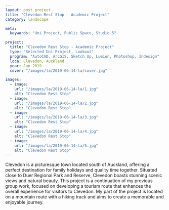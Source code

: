 ```yaml
---
layout: post_project
title: "Clevedon Rest Stop - Academic Project"
category: landscape

meta:
  keywords: "Uni Project, Public Space, Studio 5"

project:
  title: "Clevedon Rest Stop - Academic Project"
  type: "Selected Uni Project, Lookout"
  program: "AutoCAD, ArcGIS, Sketch Up, Lumion, Photoshop, Indesign"
  loca: Clevedon, Auckland
  year: Jun 2019
  cover: "/images/la/2019-06-14-la/cover.jpg"

images:
  - image:
    url: "/images/la/2019-06-14-la/1.jpg"
    alt: "Clevedon Rest Stop"
  - image:
    url: "/images/la/2019-06-14-la/2.jpg"
    alt: "Clevedon Rest Stop"
  - image:
    url: "/images/la/2019-06-14-la/3.jpg"
    alt: "Clevedon Rest Stop"
  - image:
    url: "/images/la/2019-06-14-la/4.jpg"
    alt: "Clevedon Rest Stop"
  - image:
    url: "/images/la/2019-06-14-la/5.jpg"
    alt: "Clevedon Rest Stop"
---
```

<p>Clevedon is a picturesque town located south of Auckland, offering a perfect destination for family holidays and quality time together. Situated close to Duer Regional Park and Reserve, Clevedon boasts stunning scenic views and natural beauty. This project is a continuation of my previous group work, focused on developing a tourism route that enhances the overall experience for visitors to Clevedon. My part of the project is located on a mountain route with a hiking track and aims to create a memorable and enjoyable journey.</p>
